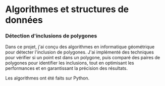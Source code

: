 # Algorithmes et structures de données
### Détection d'inclusions de polygones
Dans ce projet, j'ai conçu des algorithmes en informatique géométrique pour détecter l'inclusion de polygones. J'ai implémenté des techniques pour vérifier si un point est dans un polygone, puis comparé des paires de polygones pour identifier les inclusions, tout en optimisant les performances et en garantissant la précision des résultats.

Les algorithmes ont été faits sur Python.
